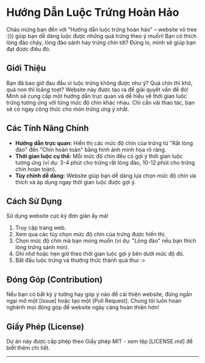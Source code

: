 # Hướng Dẫn Luộc Trứng Hoàn Hảo

Chào mừng bạn đến với "Hướng dẫn luộc trứng hoàn hảo" – website vô tree :))) giúp bạn dễ dàng luộc được những quả trứng theo ý muốn! Bạn có thích lòng đào chảy, lòng đào sánh hay trứng chín tới? Đừng lo, mình sẽ giúp bạn đạt được điều đó.

## Giới Thiệu

Bạn đã bao giờ đau đầu vì luộc trứng không được như ý? Quá chín thì khô, quá non thì loãng toẹt? Website này được tạo ra để giải quyết vấn đề đó! Mình sẽ cung cấp một hướng dẫn trực quan và dễ hiểu về thời gian luộc trứng tương ứng với từng mức độ chín khác nhau. Chỉ cần vài thao tác, bạn sẽ có ngay công thức cho món trứng ưng ý nhất.

## Các Tính Năng Chính

* **Hướng dẫn trực quan:** Hiển thị các mức độ chín của trứng từ "Rất lòng đào" đến "Chín hoàn toàn" bằng hình ảnh minh họa rõ ràng.
* **Thời gian luộc cụ thể:** Mỗi mức độ chín đều có gợi ý thời gian luộc tương ứng (ví dụ: 3-4 phút cho trứng rất lòng đào, 10-12 phút cho trứng chín hoàn toàn).
* **Tùy chỉnh dễ dàng:** Website giúp bạn dễ dàng lựa chọn mức độ chín ưa thích và áp dụng ngay thời gian luộc được gợi ý.

## Cách Sử Dụng

Sử dụng website cực kỳ đơn giản ấy mà!

1.  Truy cập trang web.
2.  Xem qua các tùy chọn mức độ chín của trứng được hiển thị.
3.  Chọn mức độ chín mà bạn mong muốn (ví dụ: "Lòng đào" nếu bạn thích lòng trứng sánh mịn).
4.  Ghi nhớ hoặc hẹn giờ theo thời gian luộc gợi ý bên dưới mức độ đó.
5.  Bắt đầu luộc trứng và thưởng thức thành quả thui :>


## Đóng Góp (Contribution)

Nếu bạn có bất kỳ ý tưởng hay góp ý nào để cải thiện website, đừng ngần ngại mở một [Issue] hoặc tạo một [Pull Request]. Chúng tôi luôn hoan nghênh mọi đóng góp để website ngày càng hoàn thiện hơn!


## Giấy Phép (License)

Dự án này được cấp phép theo Giấy phép MIT - xem tệp [LICENSE.md] để biết thêm chi tiết.

---
